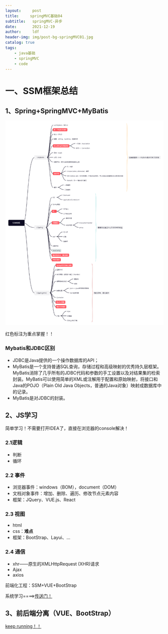 ```yaml
---
layout:     post
title:     springMVC基础04
subtitle:   springMVC-异步
date:       2021-12-19
author:     ldf
header-img: img/post-bg-springMVC01.jpg
catalog: true
tags:
    - java基础
    - springMVC
    - code
---
```


# 一、SSM框架总结

## 1、Spring+SpringMVC+MyBatis

![](https://raw.githubusercontent.com/BBQldf/PicGotest/master/SSM%E6%95%B4%E5%90%88%20.png)

红色标注为重点掌握！！



### Mybatis和JDBC区别

- JDBC是Java提供的一个操作数据库的API；
- MyBatis是一个支持普通SQL查询，存储过程和高级映射的优秀持久层框架。MyBatis消除了几乎所有的JDBC代码和参数的手工设置以及对结果集的检索封装。MyBatis可以使用简单的XML或注解用于配置和原始映射，将接口和Java的POJO（Plain Old Java Objects，普通的Java对象）映射成数据库中的记录。
- MyBatis是对JDBC的封装。







## 2、JS学习

简单学习！不需要打开IDEA了，直接在浏览器的console解决！

### 2.1逻辑

- 判断
- 循环

### 2.2 事件

- 浏览器事件：windows（BOM），document（DOM）
- 文档对象事件：增加、删除、遍历、修改节点元素内容
- 框架：JQuery、VUE.js、React

### 2.3 视图

- html
- css：**难点**
- 框架：BootStrap、Layui、...

### 2.4 通信

- xhr——原生的XMLHttpRequest (XHR)请求
- Ajax
- axios



前端化工程：SSM+VUE+BootStrap



系统学习====>[传送门！]()



## 3、前后端分离（VUE、BootStrap）

[keep running！！]()

 	
